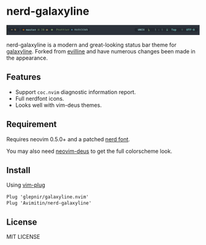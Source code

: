 # nerd-galaxyline

![img](./img/screenshot.png)

nerd-galaxyline is a modern and great-looking status bar theme for 
[galaxyline](https://github.com/glepnir/galaxyline.nvim). Forked from
[evilline](https://github.com/LoydAndrew/nvim/blob/main/evilline.lua)
and have numerous changes been made in the appearance.

## Features

- Support `coc.nvim` diagnostic information report.
- Full nerdfont icons.
- Looks well with vim-deus themes.

## Requirement

Requires neovim 0.5.0+ and a patched
[nerd font](https://www.nerdfonts.com/).

You may also need [neovim-deus](https://github.com/Avimitin/neovim-deus)
to get the full colorscheme look.

## Install

Using [vim-plug]()

```
Plug 'glepnir/galaxyline.nvim'
Plug 'Avimitin/nerd-galaxyline'
```

## License

MIT LICENSE

